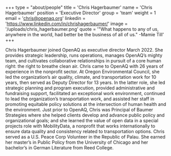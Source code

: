 +++
type = "about/people"
title = 'Chris Hagerbaumer'
name = 'Chris Hagerbaumer'
position = 'Executive Director'
group = 'team'
weight = 1
email = 'chris@openaq.org'
linkedin = 'https://www.linkedin.com/in/chrishagerbaumer/'
image = '/uploads/chris_hagerbaumer.png'
quote = '"What happens to any of us, anywhere in the world, had better be the business of all of us." -Mamie Till'
+++

Chris Hagerbaumer joined OpenAQ as executive director March 2022. She provides strategic leadership, runs operations, manages OpenAQ’s mighty team, and cultivates collaborative relationships in pursuit of a core human right: the right to breathe clean air. Chris came to OpenAQ with 26 years of experience in the nonprofit sector. At Oregon Environmental Council, she led the organization’s air quality, climate, and transportation work for 10 years, then served as Deputy Director for 13 years. In the latter role, she led strategic planning and program execution, provided administrative and fundraising support, facilitated an exceptional work environment, continued to lead the organization’s transportation work, and assisted her staff in promoting equitable policy solutions at the intersection of human health and the environment. Just prior to OpenAQ, Chris was Principal of Baumer Strategies where she helped clients develop and advance public policy and organizational goals; and she learned the value of open data in a special projects role with MobilityData, a nonprofit that works internationally to ensure data quality and consistency related to transportation options. Chris served as a U.S. Peace Corp Volunteer in the Republic of Palau. She earned her master’s in Public Policy from the University of Chicago and her bachelor’s in German Literature from Reed College.